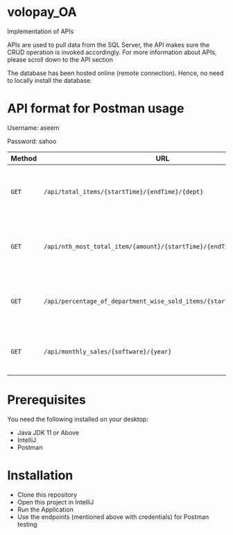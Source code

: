 # volopay_OA
Implementation of APIs

APIs are used to pull data from the SQL Server, the API makes sure the CRUD operation is invoked accordingly. For more information about APIs, please scroll down to the API section

The database has been hosted online (remote connection). Hence, no need to locally install the database. 


# API format for Postman usage

Username: aseem

Password: sahoo

| Method   | URL                                      | Use Cases                              |
| -------- | ---------------------------------------- | ---------------------------------------- |
| `GET`    | `/api/total_items/{startTime}/{endTime}/{dept}`          | Total item (total seats) sold in Marketting for last in q3 of the year?|
| `GET`    | `/api/nth_most_total_item/{amount}/{startTime}/{endTime}/{n}`      | What is the 2nd most sold item in terms of quantity/price sold in q4|
| `GET`   | `/api/percentage_of_department_wise_sold_items/{startTime}/{endTime}` | What is the percentage of sold items (seats) department wise?|
| `GET`   | `/api/monthly_sales/{software}/{year}`                | How does the monthly sales for any product look like?|

# Prerequisites
You need the following installed on your desktop:
- Java JDK 11 or Above
- IntelliJ
- Postman

# Installation
- Clone this repository
- Open this project in IntelliJ
- Run the Application
- Use the endpoints (mentioned above with credentials) for Postman testing
